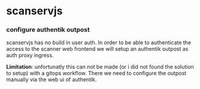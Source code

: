 # scanservjs

### configure authentik outpost

scanservjs has no build in user auth. In order to be able to authenticate the access to the scanner web frontend we will setup an authentik outpost as auth proxy ingress.

**Limitation**: unfortunatly this can not be made (or i did not found the solution to setup) with a gitops workflow. There we need to configure the outpost manually via the web ui of authentik.
